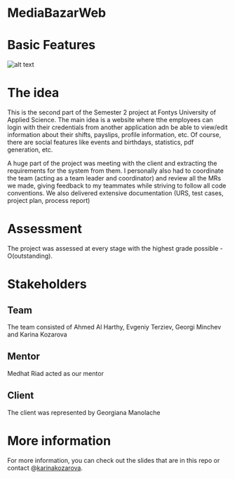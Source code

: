 # MediaBazarWeb

# Basic Features
![alt text](https://i.ibb.co/QrpDnVK/simple-diagram-website-Mediabazar-landscape-2-1.png "Simplified Activity Diagram")

# The idea
This is the second part of the Semester 2 project at Fontys University of Applied Science. The main idea is a website where tthe employees can login with their credentials from another application adn be able to view/edit information about their shifts, payslips, profile information, etc. Of course, there are social features like events and birthdays, statistics, pdf generation, etc.

A huge part of the project was meeting with the client and extracting the requirements for the system from them. I personally also had to coordinate the team (acting as a team leader and coordinator) and review all the MRs we made, giving feedback to my teammates while striving to follow all code conventions. We also delivered extensive documentation (URS, test cases, project plan, process report)

# Assessment
The project was assessed at every stage with the highest grade possible - O(outstanding). 

# Stakeholders
## Team
The team consisted of Ahmed Al Harthy, Evgeniy Terziev, Georgi Minchev and Karina Kozarova
## Mentor
Medhat Riad acted as our mentor
## Client
The client was represented by Georgiana Manolache

# More information
For more information, you can check out the slides that are in this repo or contact @[karinakozarova](https://github.com/karinakozarova).
